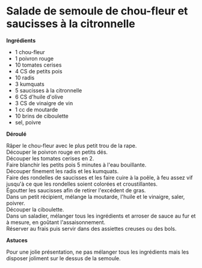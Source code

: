 # Salade de semoule de chou-fleur et saucisses à la citronnelle

**Ingrédients**  

* 1 chou-fleur
* 1 poivron rouge
* 10 tomates cerises
* 4 CS de petits pois
* 10 radis
* 3 kumquats
* 5 saucisses à la citronnelle
* 6 CS d'huile d'olive
* 3 CS de vinaigre de vin
* 1 cc de moutarde
* 10 brins de ciboulette
* sel, poivre

**Déroulé**  

Râper le chou-fleur avec le plus petit trou de la rape.  
Découper le poivron rouge en petits dés.  
Découper les tomates cerises en 2.  
Faire blanchir les petits pois 5 minutes à l'eau bouillante.  
Découper finement les radis et les kumquats.  
Faire des rondelles de saucisses et les faire cuire à la poêle, à feu assez vif jusqu'à ce que les rondelles soient colorées et croustillantes.  
Égoutter les saucisses afin de retirer l'excédent de gras.  
Dans un petit récipient, mélange la moutarde, l'huile et le vinaigre, saler, poivrer.  
Découper la ciboulette.  
Dans un saladier, mélanger tous les ingrédients et arroser de sauce au fur et à mesure, en goûtant l'assaisonnement.  
Réserver au frais puis servir dans des assiettes creuses ou des bols.  

**Astuces**

Pour une jolie présentation, ne pas mélanger tous les ingrédients mais les disposer joliment sur le dessus de la semoule.  